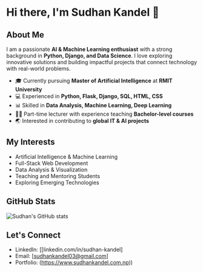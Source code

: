 # Hi there, I'm Sudhan Kandel 👋

## About Me
I am a passionate **AI & Machine Learning enthusiast** with a strong background in **Python, Django, and Data Science**. I love exploring innovative solutions and building impactful projects that connect technology with real-world problems.

- 🎓 Currently pursuing **Master of Artificial Intelligence** at **RMIT University**
- 💻 Experienced in **Python, Flask, Django, SQL, HTML, CSS**
- 📊 Skilled in **Data Analysis, Machine Learning, Deep Learning**
- 👨‍🏫 Part-time lecturer with experience teaching **Bachelor-level courses**
- 🌏 Interested in contributing to **global IT & AI projects**

## My Interests
- Artificial Intelligence & Machine Learning
- Full-Stack Web Development
- Data Analysis & Visualization
- Teaching and Mentoring Students
- Exploring Emerging Technologies

## GitHub Stats
![Sudhan's GitHub stats](https://github-readme-stats.vercel.app/api?username=your-github-username&show_icons=true&theme=radical)

## Let's Connect
- LinkedIn: [[linkedin.com/in/sudhan-kandel]
- Email: [sudhankandel03@gmail.com]
- Portfolio: (https://www.sudhankandel.com.np))

